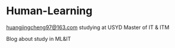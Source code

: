 # Human-Learning
huangjingcheng97@163.com
studying at USYD
Master of IT & ITM

Blog about study in ML&IT


